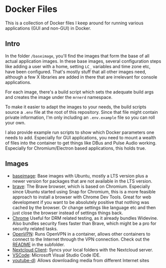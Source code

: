 # Docker Files

This is a collection of Docker files I keep around for running various applications (GUI and non-GUI) in Docker.

## Intro
In the folder `/baseimage`, you'll find the images that form the base of all actual application images. In these
base images, several configuration steps like adding a user with a home, setting `LC_` variables and time zone etc,
have been configured. That's mostly stuff that all other images need, although a few X libraries are added in there that are
irrelevant for console applications.

For each image, there's a build script which sets the adequate build args and creates the image under the `mrnerd`
namespace.

To make it easier to adapt the images to your needs, the build scripts source a `.env` file at the root of this
repository. Since that file might contain private information, I'm only including an `.env.example` file so
you can roll your own.

I also provide example run scripts to show which Docker parameters one needs to add. Especially for GUI applications,
you need to mount a wealth of files into the container to get things like DBus and Pulse Audio working. Especially for
Chromium/Electron based applications, this holds true.

## Images

* [baseimage](baseimage): Base images with Ubuntu, mostly a LTS version plus a newer version for packages that are not
  available in the LTS version.
* [brave](brave): The Brave browser, which is based on Chromium. Especially since Ubuntu started using Snap for
  Chromium, this is a more feasible approach to install a browser with Chrome Dev Tools. Great for web development if
  you want to be absolutely positive that nothing was cached by the browser. Or change settings like language etc and
  then just close the browser instead of settings things back. 
* [Chrome](chrome) Useful for DRM related testing, as it already bundles Widevine. Also bundles security fixes faster
  than Brave, which might be a pro for security related tasks.
* [OpenVPN](openvpn): Runs OpenVPN in a container, allows other containers to connect to the Internet through
  the VPN connection. Check out the [README](openvpn/README.md) in the subfolder.
* [Nextcloud Client](nextcloud-client): Syncs your local folders with the Nextcloud server.
* [VSCode](vscode): Microsoft Visual Studio Code IDE.
* [youtube-dl](youtube-dl): Allows downloading media from different Internet sites